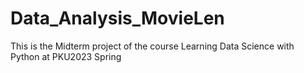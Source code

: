 # Data_Analysis_MovieLen
This is the Midterm project of the course Learning Data Science with Python at PKU2023 Spring
